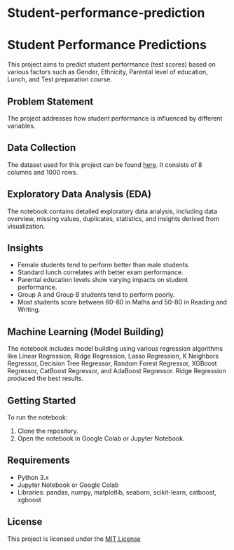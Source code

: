 # Student-performance-prediction

# Student Performance Predictions

This project aims to predict student performance (test scores) based on various factors such as Gender, Ethnicity, Parental level of education, Lunch, and Test preparation course.

## Problem Statement

The project addresses how student performance is influenced by different variables.

## Data Collection

The dataset used for this project can be found [here](https://www.kaggle.com/datasets/spscientist/students-performance-in-exams?datasetId=74977). It consists of 8 columns and 1000 rows.

## Exploratory Data Analysis (EDA)

The notebook contains detailed exploratory data analysis, including data overview, missing values, duplicates, statistics, and insights derived from visualization.

## Insights

- Female students tend to perform better than male students.
- Standard lunch correlates with better exam performance.
- Parental education levels show varying impacts on student performance.
- Group A and Group B students tend to perform poorly.
- Most students score between 60-80 in Maths and 50-80 in Reading and Writing.

## Machine Learning (Model Building)

The notebook includes model building using various regression algorithms like Linear Regression, Ridge Regression, Lasso Regression, K Neighbors Regressor, Decision Tree Regressor, Random Forest Regressor, XGBoost Regressor, CatBoost Regressor, and AdaBoost Regressor. Ridge Regression produced the best results.

## Getting Started

To run the notebook:

1. Clone the repository.
2. Open the notebook in Google Colab or Jupyter Notebook.

## Requirements

- Python 3.x
- Jupyter Notebook or Google Colab
- Libraries: pandas, numpy, matplotlib, seaborn, scikit-learn, catboost, xgboost

## License

This project is licensed under the [MIT License](LICENSE)
